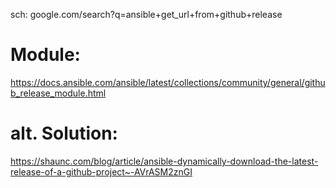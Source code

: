 sch: google.com/search?q=ansible+get_url+from+github+release

# Module:
https://docs.ansible.com/ansible/latest/collections/community/general/github_release_module.html

# alt. Solution:
https://shaunc.com/blog/article/ansible-dynamically-download-the-latest-release-of-a-github-project~-AVrASM2znGI
